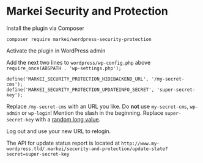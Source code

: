Markei Security and Protection
==============================

Install the plugin via Composer

    composer require markei/wordpress-security-protection

Activate the plugin in WordPress admin

Add the next two lines to `wordpress/wp-config.php` above `require_once(ABSPATH . 'wp-settings.php');`

    define('MARKEI_SECURITY_PROTECTION_HIDEBACKEND_URL', '/my-secret-cms');
    define('MARKEI_SECURITY_PROTECTION_UPDATEINFO_SECRET', 'super-secret-key');
    
Replace `/my-secret-cms` with an URL you like. Do **not** use `my-secret-cms`, `wp-admin` or `wp-login`! Mention the slash in the beginning. Replace `super-secret-key` with a [random long value](http://password.markei.nl/randomsave.txt).

Log out and use your new URL to relogin.

The API for update status report is located at `http://www.my-wordpress.tld/.markei/security-and-protection/update-state?secret=super-secret-key`